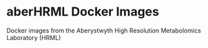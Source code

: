 # aberHRML Docker Images

Docker images from the Aberystwyth High Resolution Metabolomics Laboratory (HRML)

